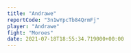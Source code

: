 ```yaml
---
title: "Andrawe"
reportCode: "3n1wYpcTb84QrmFj"
player: "Andrawe"
fight: "Moroes"
date: 2021-07-18T18:55:34.719000+00:00
---
```

